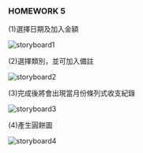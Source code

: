 ### HOMEWORK 5

(1)選擇日期及加入金額

![storyboard1](storyboard1.jpg "storyboard1")

(2)選擇類別，並可加入備註

![storyboard2](storyboard2.jpg "storyboard2")

(3)完成後將會出現當月份條列式收支紀錄

![storyboard3](storyboard3.jpg "storyboard3")

(4)產生圓餅圖

![storyboard4](storyboard4.jpg "storyboard4")

